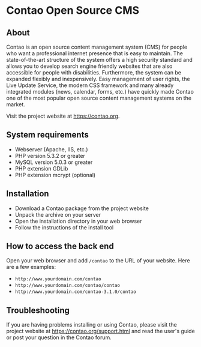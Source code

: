 Contao Open Source CMS
======================

About
-----

Contao is an open source content management system (CMS) for people who want a
professional internet presence that is easy to maintain. The state-of-the-art
structure of the system offers a high security standard and allows you to
develop search engine friendly websites that are also accessible for people with
disabilities. Furthermore, the system can be expanded flexibly and
inexpensively. Easy management of user rights, the Live Update Service, the
modern CSS framework and many already integrated modules (news, calendar, forms,
etc.) have quickly made Contao one of the most popular open source content
management systems on the market.

Visit the project website at https://contao.org.


System requirements
-------------------

 * Webserver (Apache, IIS, etc.)
 * PHP version 5.3.2 or greater
 * MySQL version 5.0.3 or greater
 * PHP extension GDLib
 * PHP extension mcrypt (optional)


Installation
------------

 * Download a Contao package from the project website
 * Unpack the archive on your server
 * Open the installation directory in your web browser
 * Follow the instructions of the install tool


How to access the back end
--------------------------

Open your web browser and add `/contao` to the URL of your website. Here are a
few examples:

 * `http://www.yourdomain.com/contao`
 * `http://www.yourdomain.com/contao/contao`
 * `http://www.yourdomain.com/contao-3.1.0/contao`


Troubleshooting
---------------

If you are having problems installing or using Contao, please visit the project
website at https://contao.org/support.html and read the user's guide or post
your question in the Contao forum.
